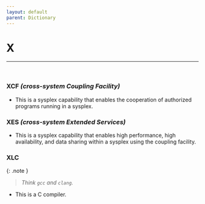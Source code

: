 ```yaml
---
layout: default
parent: Dictionary
---
```


# X

<hr>
&nbsp;

### XCF *(cross-system Coupling Facility)*
* This is a sysplex capability that enables the cooperation of authorized programs running in a sysplex.

### XES *(cross-system Extended Services)*
* This is a sysplex capability that enables high performance, high availability, and data sharing within a sysplex using the coupling facility.

### XLC

{: .note }
> _Think `gcc` and `clang`._

* This is a C compiler.